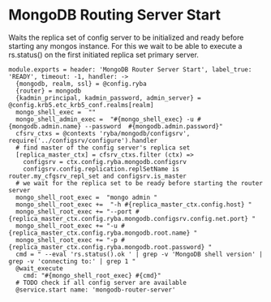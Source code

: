 
# MongoDB Routing Server Start

Waits the replica set of config server to be initialized and ready before starting any mongos instance.
For this we wait to be able to execute a rs.status() on  the first initiated
replica set primary server.

    module.exports = header: 'MongoDB Router Server Start', label_true: 'READY', timeout: -1, handler: ->
      {mongodb, realm, ssl} = @config.ryba
      {router} = mongodb
      {kadmin_principal, kadmin_password, admin_server} = @config.krb5.etc_krb5_conf.realms[realm]
      mongo_shell_exec =  ""
      mongo_shell_admin_exec =  "#{mongo_shell_exec} -u #{mongodb.admin.name} --password  #{mongodb.admin.password}"
      cfsrv_ctxs = @contexts 'ryba/mongodb/configsrv', require('../configsrv/configure').handler
      # find master of the config server's replica set
      [replica_master_ctx] = cfsrv_ctxs.filter (ctx) =>
        configsrv = ctx.config.ryba.mongodb.configsrv
        configsrv.config.replication.replSetName is router.my_cfgsrv_repl_set and configsrv.is_master
      # we wait for the replica set to be ready before starting the router server
      mongo_shell_root_exec =  "mongo admin "
      mongo_shell_root_exec +=  "-h #{replica_master_ctx.config.host} "
      mongo_shell_root_exec += "--port #{replica_master_ctx.config.ryba.mongodb.configsrv.config.net.port} "
      mongo_shell_root_exec += "-u #{replica_master_ctx.config.ryba.mongodb.root.name} "
      mongo_shell_root_exec += "-p #{replica_master_ctx.config.ryba.mongodb.root.password} "
      cmd = " --eval 'rs.status().ok ' | grep -v 'MongoDB shell version' | grep -v 'connecting to:' | grep 1 "
      @wait_execute
        cmd: "#{mongo_shell_root_exec} #{cmd}"
      # TODO check if all config server are available
      @service.start name: 'mongodb-router-server'
